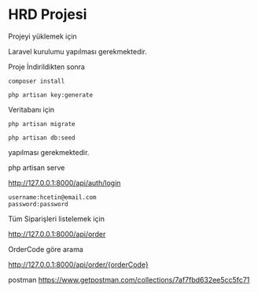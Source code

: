 # HRD Projesi
 Projeyi yüklemek için 
 
 Laravel kurulumu yapılması gerekmektedir.
 
 Proje İndirildikten sonra 
 
 ```composer install```
 
 ```php artisan key:generate```

Veritabanı için 

```php artisan migrate```
 
```php artisan db:seed``` 

yapılması gerekmektedir.

php artisan serve

http://127.0.0.1:8000/api/auth/login

```
username:hcetin@email.com
password:password
```
Tüm Siparişleri listelemek için 

http://127.0.0.1:8000/api/order

OrderCode göre arama

http://127.0.0.1:8000/api/order/{orderCode}

postman https://www.getpostman.com/collections/7af7fbd632ee5cc5fc71


 
 
